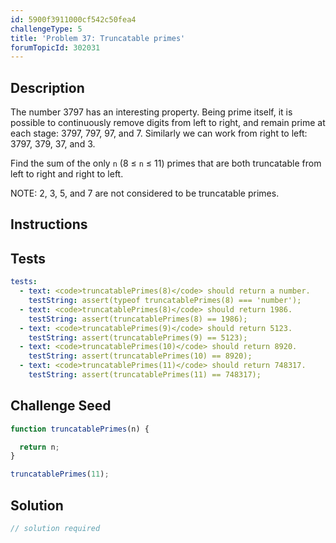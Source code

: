 ```yaml
---
id: 5900f3911000cf542c50fea4
challengeType: 5
title: 'Problem 37: Truncatable primes'
forumTopicId: 302031
---
```


## Description

<section id='description'>

The number 3797 has an interesting property. Being prime itself, it is possible to continuously remove digits from left to right, and remain prime at each stage: 3797, 797, 97, and 7. Similarly we can work from right to left: 3797, 379, 37, and 3.

Find the sum of the only `n` (8 ≤ `n` ≤ 11) primes that are both truncatable from left to right and right to left.

NOTE: 2, 3, 5, and 7 are not considered to be truncatable primes.

</section>

## Instructions

<section id='instructions'>

</section>

## Tests

<section id='tests'>

```yml
tests:
  - text: <code>truncatablePrimes(8)</code> should return a number.
    testString: assert(typeof truncatablePrimes(8) === 'number');
  - text: <code>truncatablePrimes(8)</code> should return 1986.
    testString: assert(truncatablePrimes(8) == 1986);
  - text: <code>truncatablePrimes(9)</code> should return 5123.
    testString: assert(truncatablePrimes(9) == 5123);
  - text: <code>truncatablePrimes(10)</code> should return 8920.
    testString: assert(truncatablePrimes(10) == 8920);
  - text: <code>truncatablePrimes(11)</code> should return 748317.
    testString: assert(truncatablePrimes(11) == 748317);

```

</section>

## Challenge Seed

<section id='challengeSeed'>

<div id='js-seed'>

```js
function truncatablePrimes(n) {

  return n;
}

truncatablePrimes(11);
```

</div>

</section>

## Solution

<section id='solution'>

```js
// solution required
```

</section>
